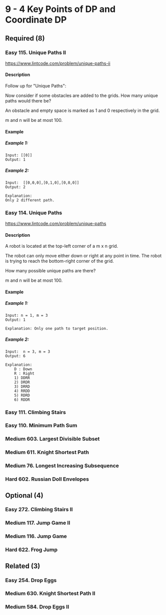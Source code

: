 # 9 - 4 Key Points of DP and Coordinate DP

## Required (8)

### Easy   115. Unique Paths II
https://www.lintcode.com/problem/unique-paths-ii

#### Description

Follow up for "Unique Paths":

Now consider if some obstacles are added to the grids. How many unique paths would there be?

An obstacle and empty space is marked as 1 and 0 respectively in the grid.

m and n will be at most 100.

#### Example
##### Example 1:
	Input: [[0]]
	Output: 1

##### Example 2:
	Input:  [[0,0,0],[0,1,0],[0,0,0]]
	Output: 2

	Explanation:
	Only 2 different path.


### Easy   114. Unique Paths
https://www.lintcode.com/problem/unique-paths

#### Description

A robot is located at the top-left corner of a m x n grid.

The robot can only move either down or right at any point in time. The robot is trying to reach the bottom-right corner of the grid.

How many possible unique paths are there?

m and n will be at most 100.

#### Example
##### Example 1:

    Input: n = 1, m = 3
    Output: 1

    Explanation: Only one path to target position.

##### Example 2:

    Input:  n = 3, m = 3
    Output: 6

    Explanation:
    	D : Down
    	R : Right
    	1) DDRR
    	2) DRDR
    	3) DRRD
    	4) RRDD
    	5) RDRD
    	6) RDDR


### Easy   111. Climbing Stairs
### Easy   110. Minimum Path Sum
### Medium 603. Largest Divisible Subset
### Medium 611. Knight Shortest Path
### Medium 76. Longest Increasing Subsequence
### Hard   602. Russian Doll Envelopes

## Optional (4)

### Easy   272. Climbing Stairs II
### Medium 117. Jump Game II
### Medium 116. Jump Game
### Hard   622. Frog Jump

## Related (3)

### Easy   254. Drop Eggs
### Medium 630. Knight Shortest Path II
### Medium 584. Drop Eggs II
